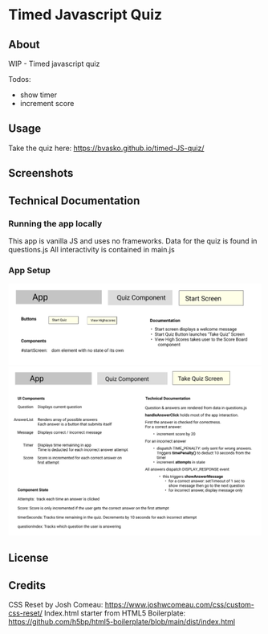 # Timed Javascript Quiz

## About
WIP - Timed javascript quiz

Todos:
- show timer
- increment score
## Usage
Take the quiz here: https://bvasko.github.io/timed-JS-quiz/

## Screenshots

## Technical Documentation
### Running the app locally
This app is vanilla JS and uses no frameworks.
Data for the quiz is found in questions.js
All interactivity is contained in main.js

### App Setup
![Start Screen](./documentation/StartScreen.png)
![Take Quiz Screen](./documentation/TakeQuizScreen.png)
## License

## Credits

CSS Reset by Josh Comeau: https://www.joshwcomeau.com/css/custom-css-reset/
Index.html starter from HTML5 Boilerplate: https://github.com/h5bp/html5-boilerplate/blob/main/dist/index.html